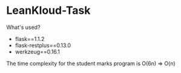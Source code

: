 # LeanKloud-Task



What's used?
- flask==1.1.2
- flask-restplus==0.13.0
- werkzeug==0.16.1

The time complexity for the student marks program is O(6n) => O(n) 
